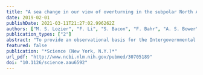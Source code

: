 ```yaml
---
title: "A sea change in our view of overturning in the subpolar North Atlantic."
date: 2019-02-01
publishDate: 2021-03-11T21:27:02.996262Z
authors: ["M. S. Lozier", "F. Li", "S. Bacon", "F. Bahr", "A. S. Bower", "S. A. Cunningham", "M. F. de Jong", "L. de Steur", "B. DeYoung", "J. Fischer", "S. F. Gary", "B. J. W. Greenan", "N. P. Holliday", "A. Houk", "L. Houpert", "M. E. Inall", "W. E. Johns", "H. L. Johnson", "C. Johnson", "J. Karstensen", "G. Koman", "I. A. Le Bras", "X. Lin", "N. Mackay", "D. P. Marshall", "H. Mercier", "M. Oltmanns", "R. S. Pickart", "A. L. Ramsey", "D. Rayner", "F. Straneo", "V. Thierry", "D. J. Torres", "R. G. Williams", "C. Wilson", "J. Yang", "I. Yashayaev", "J. Zhao"]
publication_types: ["2"]
abstract: "To provide an observational basis for the Intergovernmental Panel on Climate Change projections of a slowing Atlantic meridional overturning circulation (MOC) in the 21st century, the Overturning in the Subpolar North Atlantic Program (OSNAP) observing system was launched in the summer of 2014. The first 21-month record reveals a highly variable overturning circulation responsible for the majority of the heat and freshwater transport across the OSNAP line. In a departure from the prevailing view that changes in deep water formation in the Labrador Sea dominate MOC variability, these results suggest that the conversion of warm, salty, shallow Atlantic waters into colder, fresher, deep waters that move southward in the Irminger and Iceland basins is largely responsible for overturning and its variability in the subpolar basin."
featured: false
publication: "*Science (New York, N.Y.)*"
url_pdf: "http://www.ncbi.nlm.nih.gov/pubmed/30705189"
doi: "10.1126/science.aau6592"
---
```


